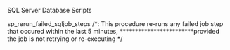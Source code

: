 SQL Server Database Scripts

sp_rerun_failed_sqljob_steps
/*: This procedure re-runs any failed job step that occured within the last 5 minutes, 
************************provided the job is not retrying or re-executing
*/
